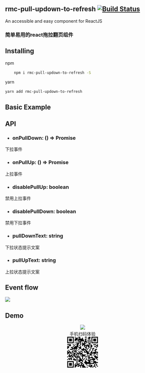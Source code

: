 ##  rmc-pull-updown-to-refresh  [![Build Status](https://travis-ci.org/eightfeet/rmc-pull-updown-to-refresh.svg?branch=master)](https://travis-ci.org/eightfeet/rmc-pull-updown-to-refresh)
An accessible and easy component for ReactJS
### 简单易用的react拖拉翻页组件

##  Installing
npm  
```sh
    npm i rmc-pull-updown-to-refresh -S
```
yarn
```sh
yarn add rmc-pull-updown-to-refresh
```
##  Basic Example

##  API
- ### onPullDown: () => Promise<any>      
下拉事件
	 
- ### onPullUp: () => Promise<any>  
上拉事件  
 
- ### disablePullUp: boolean   
禁用上拉事件  
 
- ### disablePullDown: boolean   
禁用下拉事件   
 
- ### pullDownText: string    
下拉状态提示文案   

- ### pullUpText: string    
上拉状态提示文案   

## Event flow
<img src="https://github.com/eightfeet/rmc-pull-updown-to-refresh/blob/master/src/components/PullToRefresh/flow.png?raw=true" width="500" />

## Demo
<div align="center">
    <img src="https://github.com/eightfeet/rmc-pull-updown-to-refresh/blob/master/src/components/PullToRefresh/example.gif?raw=true" width="300" />
    <br /> 
    手机扫码体验   
    <br />   <img src="https://github.com/eightfeet/rmc-pull-updown-to-refresh/blob/master/src/components/PullToRefresh/demo.png?raw=true" width="100" />  
</div>
